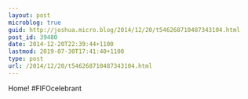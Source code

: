 ```yaml
---
layout: post
microblog: true
guid: http://joshua.micro.blog/2014/12/20/t546268710487343104.html
post_id: 39480
date: 2014-12-20T22:39:44+1100
lastmod: 2019-07-30T17:41:40+1100
type: post
url: /2014/12/20/t546268710487343104.html
---
```

Home! #FIFOcelebrant
